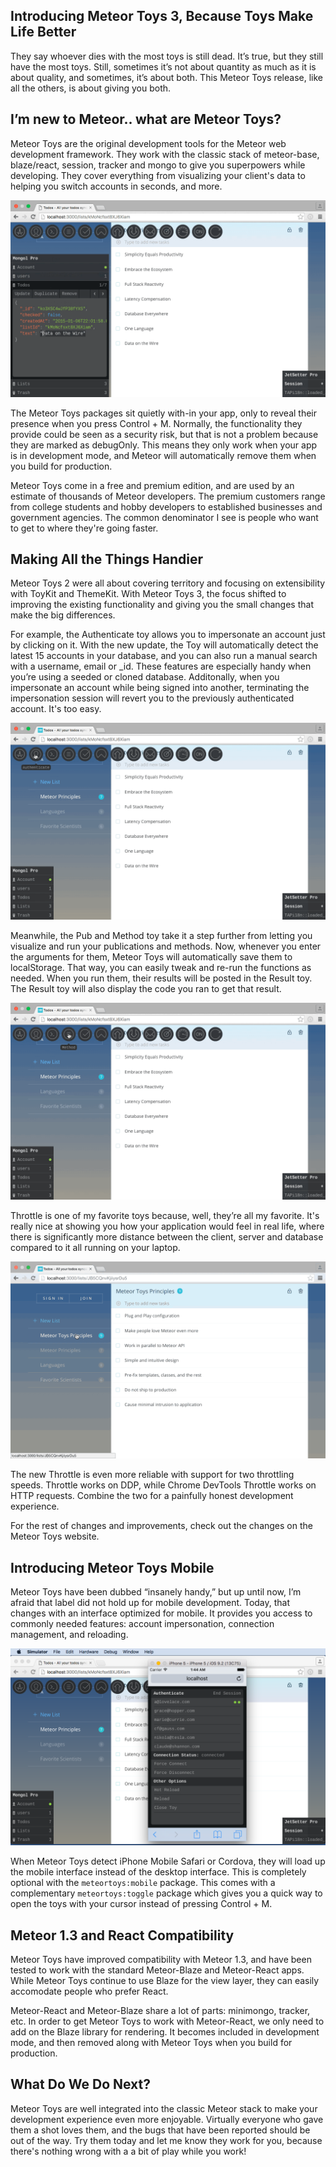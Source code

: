 Introducing Meteor Toys 3, Because Toys Make Life Better
--------------------------------------------------------

They say whoever dies with the most toys is still dead. It’s true, but they still have the most toys. Still, sometimes it’s not about quantity as much as it is about quality, and sometimes, it’s about both. This Meteor Toys release, like all the others, is about giving you both. 

## I’m new to Meteor.. what are Meteor Toys?

Meteor Toys are the original development tools for the Meteor web development framework. They work with the classic stack of meteor-base, blaze/react, session, tracker and mongo to give you superpowers while developing. They cover everything from visualizing your client's data to helping you switch accounts in seconds, and more.

<img src="https://raw.githubusercontent.com/msavin/mtstory/master/MONGOL.gif">

The Meteor Toys packages sit quietly with-in your app, only to reveal their presence when you press Control + M. Normally, the functionality they provide could be seen as a security risk, but that is not a problem because they are marked as debugOnly. This means they only work when your app is in development mode, and Meteor will automatically remove them when you build for production.

Meteor Toys come in a free and premium edition, and are used by an estimate of thousands of Meteor developers. The premium customers range from college students and hobby developers to established businesses and government agencies. The common denominator I see is people who want to get to where they're going faster.

## Making All the Things Handier

Meteor Toys 2 were all about covering territory and focusing on extensibility with ToyKit and ThemeKit. With Meteor Toys 3, the focus shifted to improving the existing functionality and giving you the small changes that make the big differences.

For example, the Authenticate toy allows you to impersonate an account just by clicking on it. With the new update, the Toy will automatically detect the latest 15 accounts in your database, and you can also run a manual search with a username, email or _id. These features are especially handy when you’re using a seeded or cloned database. Additonally, when you impersonate an account while being signed into another, terminating the impersonation session will revert you to the previously authenticated account. It's too easy.

<img src="https://raw.githubusercontent.com/msavin/mtstory/master/ACCOUNTS.gif">

Meanwhile, the Pub and Method toy take it a step further from letting you visualize and run your publications and methods. Now, whenever you enter the arguments for them, Meteor Toys will automatically save them to localStorage. That way, you can easily tweak and re-run the functions as needed. When you run them, their results will be posted in the Result toy. The Result toy will also display the code you ran to get that result.

<img src="https://raw.githubusercontent.com/msavin/mtstory/master/METHOD.gif">

Throttle is one of my favorite toys because, well, they’re all my favorite. It's really nice at showing you how your application would feel in real life, where there is significantly more distance between the client, server and database compared to it all running on your laptop.

<img src="https://raw.githubusercontent.com/msavin/mtstory/master/THROTTLE.gif">

The new Throttle is even more reliable with support for two throttling speeds. Throttle works on DDP, while Chrome DevTools Throttle works on HTTP requests. Combine the two for a painfully honest development experience.

For the rest of changes and improvements, check out the changes on the Meteor Toys website.

## Introducing Meteor Toys Mobile

Meteor Toys have been dubbed “insanely handy,” but up until now, I’m afraid that label did not hold up for mobile development. Today, that changes with an interface optimized for mobile. It provides you access to commonly needed features: account impersonation, connection management, and reloading.

<img src="https://raw.githubusercontent.com/msavin/mtstory/master/MOBILE.png">

When Meteor Toys detect iPhone Mobile Safari or Cordova, they will load up the mobile interface instead of the desktop interface. This is completely optional with the `meteortoys:mobile` package.  This comes with a complementary `meteortoys:toggle` package which gives you a quick way to open the toys with your cursor instead of pressing Control + M.

## Meteor 1.3 and React Compatibility

Meteor Toys have improved compatibility with Meteor 1.3, and have been tested to work with the standard Meteor-Blaze and Meteor-React apps. While Meteor Toys continue to use Blaze for the view layer, they can easily accomodate people who prefer React.

Meteor-React and Meteor-Blaze share a lot of parts: minimongo, tracker, etc. In order to get Meteor Toys to work with Meteor-React, we only need to add on the Blaze library for rendering. It becomes included in development mode, and then removed along with Meteor Toys when you build for production.

## What Do We Do Next?

Meteor Toys are well integrated into the classic Meteor stack to make your development experience even more enjoyable. Virtually everyone who gave them a shot loves them, and the bugs that have been reported should be out of the way. Try them today and let me know they work for you, because there's nothing wrong with a a bit of play while you work!
